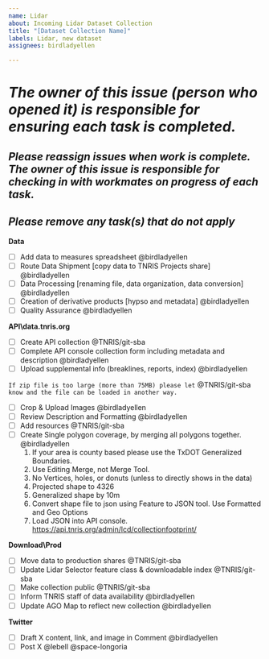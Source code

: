 ```yaml
---
name: Lidar
about: Incoming Lidar Dataset Collection
title: "[Dataset Collection Name]"
labels: Lidar, new dataset
assignees: birdladyellen

---
```


# ***The owner of this issue (person who opened it) is responsible for ensuring each task is completed.***
## ***Please reassign issues when work is complete. The owner of this issue is responsible for checking in with workmates on progress of each task.***
## ***Please remove any task(s) that do not apply***

**Data**
- [ ] Add data to measures spreadsheet @birdladyellen
- [ ] Route Data Shipment [copy data to TNRIS Projects share] @birdladyellen
- [ ] Data Processing [renaming file, data organization, data conversion] @birdladyellen
- [ ] Creation of derivative products [hypso and metadata] @birdladyellen
- [ ] Quality Assurance @birdladyellen

**API\data.tnris.org**
- [ ] Create API collection @TNRIS/git-sba
- [ ] Complete API console collection form including metadata and description @birdladyellen 
- [ ] Upload supplemental info (breaklines, reports, index) @birdladyellen

`If zip file is too large (more than 75MB) please let` @TNRIS/git-sba `know and the file can be loaded in another way.`
- [ ] Crop & Upload Images @birdladyellen
- [ ] Review Description and Formatting @birdladyellen
- [ ] Add resources  @TNRIS/git-sba 
- [ ] Create Single polygon coverage, by merging all polygons together. @birdladyellen
	1. If your area is county based please use the TxDOT Generalized Boundaries.
	2. Use Editing Merge, not Merge Tool.    
	3. No Vertices, holes, or donuts (unless to directly shows in the data)
	4. Projected shape to 4326
	5. Generalized shape by 10m
	6. Convert shape file to json using Feature to JSON tool. Use Formatted and Geo Options
	7. Load JSON into API console. https://api.tnris.org/admin/lcd/collectionfootprint/

**Download\Prod**
- [ ] Move data to production shares @TNRIS/git-sba
- [ ] Update Lidar Selector feature class & downloadable index @TNRIS/git-sba
- [ ] Make collection public  @TNRIS/git-sba
- [ ] Inform TNRIS staff of data availability @birdladyellen
- [ ] Update AGO Map to reflect new collection @birdladyellen

**Twitter**
- [ ] Draft X content, link, and image in Comment @birdladyellen
- [ ] Post X @lebell @space-longoria
